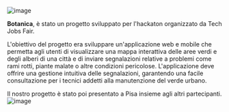 ![image](https://github.com/user-attachments/assets/1c177066-0be5-4f0c-9dca-e6fd647149a1)

**Botanica**, è stato un progetto sviluppato per l'hackaton organizzato da Tech Jobs Fair.

L'obiettivo del progetto era sviluppare un'applicazione web e mobile che permetta agli utenti di visualizzare una mappa interattiva delle aree verdi e degli alberi di una città e di inviare segnalazioni relative a problemi come rami rotti, piante malate o altre condizioni pericolose. L'applicazione deve offrire una gestione intuitiva delle segnalazioni, garantendo una facile consultazione per i tecnici addetti alla manutenzione del verde urbano.


Il nostro progetto è stato poi presentato a Pisa insieme agli altri partecipanti.
![image](https://github.com/user-attachments/assets/a8fc59be-ce5d-4e18-8811-d4131d3be067)
